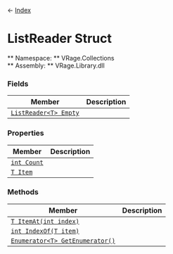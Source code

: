 ← [Index](index.md)
# ListReader Struct
** Namespace: ** VRage.Collections  
** Assembly: ** VRage.Library.dll  
### Fields
|Member|Description|
|---|---|
|[`ListReader<T> Empty`](VRage.Collections.Empty.md)||
### Properties
|Member|Description|
|---|---|
|[`int Count`](VRage.Collections.Count.md)||
|[`T Item`](VRage.Collections.Item.md)||
### Methods
|Member|Description|
|---|---|
|[`T ItemAt(int index)`](VRage.Collections.ItemAt.md)||
|[`int IndexOf(T item)`](VRage.Collections.IndexOf.md)||
|[`Enumerator<T> GetEnumerator()`](VRage.Collections.GetEnumerator.md)||

